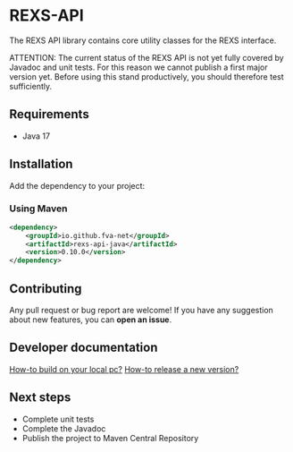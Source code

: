 <!--
  Copyright (C) 2020 FVA GmbH

  Licensed under the Apache License, Version 2.0 (the "License"); you may not
  use this file except in compliance with the License. You may obtain a copy
  of the License at

    http://www.apache.org/licenses/LICENSE-2.0

  Unless required by applicable law or agreed to in writing, software
  distributed under the License is distributed on an "AS IS" BASIS, WITHOUT
  WARRANTIES OR CONDITIONS OF ANY KIND, either express or implied. See the
  License for the specific language governing permissions and limitations under
  the License.
-->
# REXS-API

The REXS API library contains core utility classes for the REXS interface.

ATTENTION: The current status of the REXS API is not yet fully covered by Javadoc and unit tests. For this reason we cannot publish a first major version yet. Before using this stand productively, you should therefore test sufficiently.


## Requirements

* Java 17


## Installation

Add the dependency to your project:

### Using Maven

```xml
<dependency>
    <groupId>io.github.fva-net</groupId>
    <artifactId>rexs-api-java</artifactId>
    <version>0.10.0</version>
</dependency>
```


## Contributing

Any pull request or bug report are welcome!
If you have any suggestion about new features, you can **open an issue**.


## Developer documentation

[How-to build on your local pc?](documentation/development/how-to_build_on_local_pc.md)
[How-to release a new version?](documentation/development/how-to_release_a_new_version.md)


## Next steps

* Complete unit tests
* Complete the Javadoc
* Publish the project to Maven Central Repository

